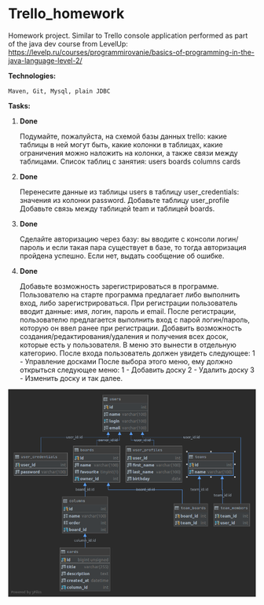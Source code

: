 # Trello_homework
Homework project. Similar to Trello console application performed as part of the java dev course from LevelUp:
https://levelp.ru/courses/programmirovanie/basics-of-programming-in-the-java-language-level-2/

**Technologies:**

    Maven, Git, Mysql, plain JDBC

**Tasks:**

1. **Done**

    Подумайте, пожалуйста, на схемой базы данных trello: какие таблицы в ней могут быть, какие колонки в таблицах, какие ограничения можно наложить на колонки, а также связи между таблицами.
    Список таблиц с занятия:
        users
        boards
        columns
        cards
        
2. **Done**

    Перенесите данные из таблицы users в таблицу user_credentials: значения из колонки password.
    Добавьте таблицу user_profile
    Добавьте связь между таблицей team и таблицей boards.

3. **Done**

    Сделайте авторизацию через базу: вы вводите с консоли логин/пароль и если такая пара существует в базе, то тогда авторизация пройдена успешно. Если нет, выдать сообщение об ошибке.

4. **Done**

    Добавьте возможность зарегистрироваться в программе. Пользователю на старте программа предлагает либо выполнить вход, либо зарегистрироваться. При регистрации пользователь вводит данные: имя, логин, пароль и email. После регистрации, пользователю предлагается выполнить вход с парой логин/пароль, которую он ввел ранее при регистрации.
    Добавить возможность создания/редактирования/удаления и получения всех досок, которые есть у пользователя. 
В меню это вынести в отдельную категорию. После входа пользователь должен увидеть следующее:
    1 - Управление досками
    После выбора этого меню, ему должно открыться следующее меню:
    1 - Добавить доску
    2 - Удалить доску
    3 - Изменить доску 
      и так далее. 

![db diagram](db_diagram.png)
